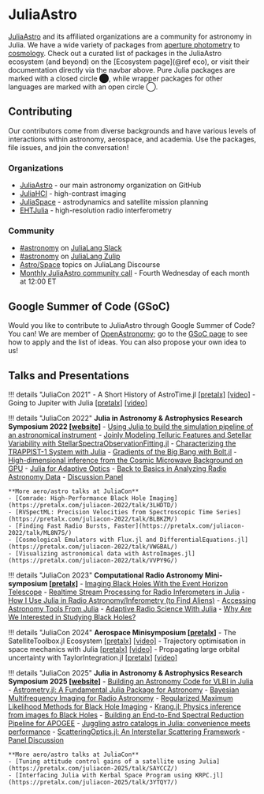 # JuliaAstro

[JuliaAstro](https://github.com/JuliaAstro) and its affiliated organizations are a community for astronomy in Julia. We have a wide variety of packages from [aperture photometry](https://github.com/juliaastro/Photometry.jl) to [cosmology](https://github.com/juliaastro/Cosmology.jl). Check out a curated list of packages in the JuliaAstro ecosystem (and beyond) on the [Ecosystem page](@ref eco), or visit their documentation directly via the navbar above. Pure Julia packages are marked with a closed circle ⬤, while wrapper packages for other languages are marked with an open circle ◯. 

## Contributing

Our contributors come from diverse backgrounds and have various levels of interactions within astronomy, aerospace, and academia. Use the packages, file issues, and join the conversation!

### Organizations

- [JuliaAstro](https://github.com/juliaastro) - our main astronomy organization on GitHub
- [JuliaHCI](https://github.com/juliahci) - high-contrast imaging
- [JuliaSpace](https://github.com/JuliaSpace) - astrodynamics and satellite mission planning
- [EHTJulia](https://github.com/EHTJulia) - high-resolution radio interferometry

### Community

- [#astronomy](slack://channel?id=CMXU6SD7V&team=T68168MUP) on [JuliaLang Slack](https://julialang.org/slack/)
- [#astronomy](https://julialang.zulipchat.com/#narrow/channel/astronomy) on [JuliaLang Zulip](https://julialang.zulipchat.com/register/)
- [Astro/Space](https://discourse.julialang.org/c/domain/astro) topics on JuliaLang Discourse
- [Monthly JuliaAstro community call](https://julialang.org/community/#events) - Fourth Wednesday of each month at 12:00 ET

## Google Summer of Code (GSoC)

Would you like to contribute to JuliaAstro through Google Summer of Code? You can! We are member of [OpenAstronomy](https://openastronomy.org); go to the [GSoC page](https://openastronomy.org/gsoc/) to see how to apply and the list of ideas. You can also propose your own idea to us!

## Talks and Presentations

!!! details "JuliaCon 2021"
    - A Short History of AstroTime.jl [[pretalx]](https://pretalx.com/juliacon2021/talk/TJ3FNS/) [[video]](https://www.youtube.com/watch?v=HGlsRoy1JxU)
    - Going to Jupiter with Julia [[pretalx]](https://pretalx.com/juliacon2021/talk/BPJ3N7/) [[video]](https://www.youtube.com/watch?v=WnvKaUsGv8w)

!!! details "JuliaCon 2022"
    **Julia in Astronomy & Astrophysics Research Symposium 2022 [[website]](https://eford.github.io/AstroMiniSymposiumAtJuliaCon2022/)**
    - [Using Julia to build the simulation pipeline of an astronomical instrument](https://www.youtube.com/watch?v=vj1uzilanQI&t=102s)
    - [Joinly Modeling Telluric Features and Setellar Variability with StellarSpectraObservationFitting.jl](https://www.youtube.com/watch?v=vj1uzilanQI&t=1138s)
    - [Characterizing the TRAPPIST-1 System with Julia](https://www.youtube.com/watch?v=vj1uzilanQI&t=1977s)
    - [Gradients of the Big Bang with Bolt.jl](https://www.youtube.com/watch?v=vj1uzilanQI&t=3001s)
    - [High-dimensional inference from the Cosmic Microwave Background on GPU](https://www.youtube.com/watch?v=vj1uzilanQI&t=4143s)
    - [Julia for Adaptive Optics](https://www.youtube.com/watch?v=vj1uzilanQI&t=5273s)
    - [Back to Basics in Analyzing Radio Astronomy Data](https://www.youtube.com/watch?v=vj1uzilanQI&t=6087s)
    - [Discussion Panel](https://www.youtube.com/watch?v=vj1uzilanQI&t=7204s)

    **More aero/astro talks at JuliaCon**
    - [Comrade: High-Performance Black Hole Imaging](https://pretalx.com/juliacon-2022/talk/3LHDTD/)
    - [RVSpectML: Precision Velocities from Spectroscopic Time Series](https://pretalx.com/juliacon-2022/talk/BLBKZM/)
    - [Finding Fast Radio Bursts, Faster](https://pretalx.com/juliacon-2022/talk/ML8N7S/)
    - [Cosmological Emulators with Flux.jl and DifferentialEquations.jl](https://pretalx.com/juliacon-2022/talk/VWGBAL/)
    - [Visualizing astronomical data with AstroImages.jl](https://pretalx.com/juliacon-2022/talk/VVPY9G/)

!!! details "JuliaCon 2023"
    **Computational Radio Astronomy Mini-symposium [[pretalx]](https://pretalx.com/juliacon2023/talk/PUY3SP/)**
    - [Imaging Black Holes With the Event Horizon Telescope](https://www.youtube.com/watch?v=AzQCVWFI1bI)
    - [Realtime Stream Processing for Radio Inferometers in Julia](https://www.youtube.com/watch?v=VJObohuy9lU)
    - [How I Use Julia in Radio Astronomy/Inferometry (to Find Aliens)](https://www.youtube.com/watch?v=_sZdWVZeKqI)
    - [Accessing Astronomy Tools From Julia](https://www.youtube.com/watch?v=CX4JowKKa_0)
    - [Adaptive Radio Science With Julia](https://www.youtube.com/watch?v=NmSgl2iLQu8)
    - [Why Are We Interested in Studying Black Holes?](https://www.youtube.com/watch?v=6-J3ED0U5Mk)

!!! details "JuliaCon 2024"
    **Aerospace Minisymposium [[pretalx]](https://juliacon.org/2024/minisymposia/aerospace/)**
    - The SatelliteToolbox.jl Ecosystem [[pretalx]](https://pretalx.com/juliacon2024/talk/9D3TTS/) [[video]](https://www.youtube.com/watch?v=pQZ2qsySrHE)
    - Trajectory optimisation in space mechanics with Julia [[pretalx]](https://pretalx.com/juliacon2024/talk/UXJWXS/) [[video]](https://www.youtube.com/watch?v=a4-wynFTCmk)
    - Propagating large orbital uncertainty with TaylorIntegration.jl [[pretalx]](https://pretalx.com/juliacon2024/talk/SQFY3B/) [[video]](https://www.youtube.com/watch?v=G6uzqwDZCwA)

!!! details "JuliaCon 2025"
    **Julia in Astronomy & Astrophysics Research Symposium 2025 [[website]](https://eford.github.io/AstroMiniSymposiumAtJuliaCon2025/)**
    - [Building an Astronomy Code for VLBI in Julia](https://pretalx.com/juliacon-2025/talk/NSZLHS/)
    - [Astrometry.jl: A Fundamental Julia Package for Astronomy](https://pretalx.com/juliacon-2025/talk/SGJEKU/)
    - [Bayesian Multifrequency Imaging for Radio Astronomy](https://pretalx.com/juliacon-2025/talk/BNCPT8/)
    - [Regularized Maximum Likelihood Methods for Black Hole Imaging](https://pretalx.com/juliacon-2025/talk/AYBT3G/)
    - [Krang.jl: Physics inference from images fo Black Holes](https://pretalx.com/juliacon-2025/talk/GCSQQC/)
    - [Building an End-to-End Spectral Reduction Pipeline for APOGEE](https://pretalx.com/juliacon-2025/talk/HYYXTA/)
    - [Juggling astro catalogs in Julia: convenience meets performance](https://pretalx.com/juliacon-2025/talk/TUXFSL/)
    - [ScatteringOptics.jl: An Interstellar Scattering Framework](https://pretalx.com/juliacon-2025/talk/N7ZEMF/)
    - [Panel Discussion](https://pretalx.com/juliacon-2025/talk/EWRB37/)

    **More aero/astro talks at JuliaCon**
    - [Tuning attitude control gains of a satellite using Julia](https://pretalx.com/juliacon-2025/talk/SAYCCZ/)
    - [Interfacing Julia with Kerbal Space Program using KRPC.jl](https://pretalx.com/juliacon-2025/talk/3YTQY7/)
